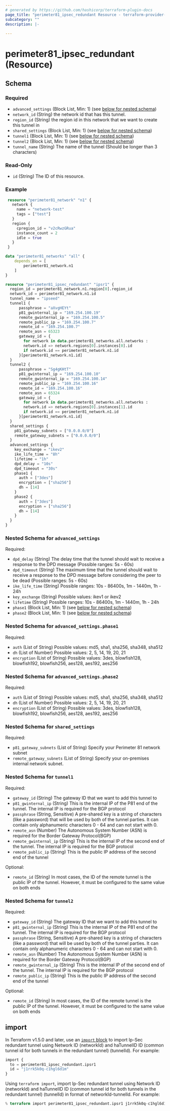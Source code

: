 ```yaml
---
# generated by https://github.com/hashicorp/terraform-plugin-docs
page_title: "perimeter81_ipsec_redundant Resource - terraform-provider-perimeter81"
subcategory: ""
description: |-
  
---
```


# perimeter81_ipsec_redundant (Resource)

<!-- schema generated by tfplugindocs -->
## Schema

### Required

- `advanced_settings` (Block List, Min: 1) (see [below for nested schema](#nestedblock--advanced_settings))
- `network_id` (String) the network id that has this tunnel.
- `region_id` (String) the region id in this network that we want to create this tunnel in
- `shared_settings` (Block List, Min: 1) (see [below for nested schema](#nestedblock--shared_settings))
- `tunnel1` (Block List, Min: 1) (see [below for nested schema](#nestedblock--tunnel1))
- `tunnel2` (Block List, Min: 1) (see [below for nested schema](#nestedblock--tunnel2))
- `tunnel_name` (String) The name of the tunnel (Should be longer than 3 characters)

### Read-Only

- `id` (String) The ID of this resource.

### Example

```terraform
 resource "perimeter81_network" "n1" {
   network {
     name = "network-test"
     tags = ["test"]
   }
   region {
     cpregion_id = "v2cRwzGRua"
     instance_count = 2
     idle = true
   }
 }

data "perimeter81_networks" "all" {
    depends_on = [
        perimeter81_network.n1
    ]
}

resource "perimeter81_ipsec_redundant" "ipsr1" {
  region_id = perimeter81_network.n1.region[0].region_id
  network_id = perimeter81_network.n1.id
  tunnel_name = "ipseed"
  tunnel1 {
      passphrase = "aXvgHEYt"
      p81_gwinternal_ip = "169.254.100.19"
      remote_gwinternal_ip = "169.254.100.5"
      remote_public_ip = "169.254.100.7"
      remote_id = "169.254.100.7"
      remote_asn = 65323
      gateway_id = {
        for network in data.perimeter81_networks.all.networks :
        network.id => network.regions[0].instances[0].id
        if network.id == perimeter81_network.n1.id
      }[perimeter81_network.n1.id]
  }
  tunnel2 {
      passphrase = "Sg4gKHtT"
      p81_gwinternal_ip = "169.254.100.10"
      remote_gwinternal_ip = "169.254.100.14"
      remote_public_ip = "169.254.100.16"
      remote_id = "169.254.100.16"
      remote_asn = 65324
      gateway_id = {
        for network in data.perimeter81_networks.all.networks :
        network.id => network.regions[0].instances[1].id
        if network.id == perimeter81_network.n1.id
      }[perimeter81_network.n1.id]
  }
  shared_settings {
    p81_gateway_subnets = ["0.0.0.0/0"]
    remote_gateway_subnets = ["0.0.0.0/0"]
  }
  advanced_settings {
    key_exchange = "ikev2"
    ike_life_time = "8h"
    lifetime = "1h"
    dpd_delay = "10s"
    dpd_timeout = "30s"
    phase1 {
      auth = ["3des"]
      encryption = ["sha256"]
      dh = [14]
    }
    phase2 {
      auth = ["3des"]
      encryption = ["sha256"]
      dh = [14]
    }
  }
}
```

<a id="nestedblock--advanced_settings"></a>
### Nested Schema for `advanced_settings`

Required:

- `dpd_delay` (String) The delay time that the tunnel should wait to receive a response to the DPD message (Possible ranges: 5s - 60s)
- `dpd_timeout` (String) The maximum time that the tunnel should wait to receive a response to the DPD message before considering the peer to be dead (Possible ranges: 5s - 60s)
- `ike_life_time` (String) Possible ranges: 10s - 86400s, 1m - 1440m, 1h - 24h
- `key_exchange` (String) Possible values: ikev1 or ikev2
- `lifetime` (String) Possible ranges: 10s - 86400s, 1m - 1440m, 1h - 24h
- `phase1` (Block List, Min: 1) (see [below for nested schema](#nestedblock--advanced_settings--phase1))
- `phase2` (Block List, Min: 1) (see [below for nested schema](#nestedblock--advanced_settings--phase2))

<a id="nestedblock--advanced_settings--phase1"></a>
### Nested Schema for `advanced_settings.phase1`

Required:

- `auth` (List of String) Possible values: md5, sha1, sha256, sha348, sha512
- `dh` (List of Number) Possible values: 2, 5, 14, 19, 20, 21
- `encryption` (List of String) Possible values: 3des, blowfish128, blowfish192, blowfish256, aes128, aes192, aes256

<a id="nestedblock--advanced_settings--phase2"></a>
### Nested Schema for `advanced_settings.phase2`

Required:

- `auth` (List of String) Possible values: md5, sha1, sha256, sha348, sha512
- `dh` (List of Number) Possible values: 2, 5, 14, 19, 20, 21
- `encryption` (List of String) Possible values: 3des, blowfish128, blowfish192, blowfish256, aes128, aes192, aes256

<a id="nestedblock--shared_settings"></a>
### Nested Schema for `shared_settings`

Required:

- `p81_gateway_subnets` (List of String) Specify your Perimeter 81 network subnet
- `remote_gateway_subnets` (List of String) Specify your on-premises internal network subnet.

<a id="nestedblock--tunnel1"></a>
### Nested Schema for `tunnel1`

Required:

- `gateway_id` (String) The gateway ID that we want to add this tunnel to
- `p81_gwinternal_ip` (String) This is the internal IP of the P81 end of the tunnel. The internal IP is required for the BGP protocol
- `passphrase` (String, Sensitive) A pre-shared key is a string of characters (like a password) that will be used by both of the tunnel parties. It can contain only alphanumeric characters 0 - 64 and can not start with 0.
- `remote_asn` (Number) The Autonomous System Number (ASN) is required for the Border Gateway Protocol(BGP)
- `remote_gwinternal_ip` (String) This is the internal IP of the second end of the tunnel. The internal IP is required for the BGP protocol
- `remote_public_ip` (String) This is the public IP address of the second end of the tunnel

Optional:

- `remote_id` (String) In most cases, the ID of the remote tunnel is the public IP of the tunnel. However, it must be configured to the same value on both ends

<a id="nestedblock--tunnel2"></a>
### Nested Schema for `tunnel2`

Required:

- `gateway_id` (String) The gateway ID that we want to add this tunnel to
- `p81_gwinternal_ip` (String) This is the internal IP of the P81 end of the tunnel. The internal IP is required for the BGP protocol
- `passphrase` (String, Sensitive) A pre-shared key is a string of characters (like a password) that will be used by both of the tunnel parties. It can contain only alphanumeric characters 0 - 64 and can not start with 0.
- `remote_asn` (Number) The Autonomous System Number (ASN) is required for the Border Gateway Protocol(BGP)
- `remote_gwinternal_ip` (String) This is the internal IP of the second end of the tunnel. The internal IP is required for the BGP protocol
- `remote_public_ip` (String) This is the public IP address of the second end of the tunnel

Optional:

- `remote_id` (String) In most cases, the ID of the remote tunnel is the public IP of the tunnel. However, it must be configured to the same value on both ends

## import

In Terraform v1.5.0 and later, use an [`import` block](https://developer.hashicorp.com/terraform/language/import) to import Ip-Sec redundant tunnel using Network ID (networkId) and haTunnelID ID (common tunnel id for both tunnels in the redundant tunnel) (tunnelId). For example:

```terraform
import {
  to = perimeter81_ipsec_redundant.ipsr1
  id = "j1rrk5k0q-c1hgl6d1m"
}
```

Using `terraform import`, import Ip-Sec redundant tunnel using Network ID (networkId) and haTunnelID ID (common tunnel id for both tunnels in the redundant tunnel) (tunnelId) in format of networkId-tunnelId. For example:

```terraform
% terraform import perimeter81_ipsec_redundant.ipsr1 j1rrk5k0q-c1hgl6d1m
```
